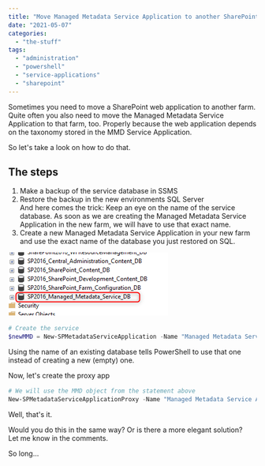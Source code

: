```yaml
---
title: "Move Managed Metadata Service Application to another SharePoint Farm"
date: "2021-05-07"
categories: 
  - "the-stuff"
tags: 
  - "administration"
  - "powershell"
  - "service-applications"
  - "sharepoint"
---
```


Sometimes you need to move a SharePoint web application to another farm. Quite often you also need to move the Managed Metadata Service Application to that farm, too. Properly because the web application depends on the taxonomy stored in the MMD Service Application.

So let's take a look on how to do that.

<!--more-->

## The steps

1. Make a backup of the service database in SSMS
2. Restore the backup in the new environments SQL Server  
    And here comes the trick: Keep an eye on the name of the service database. As soon as we are creating the Managed Metadata Service Application in the new farm, we will have to use that exact name.
3. Create a new Managed Metadata Service Application in your new farm and use the exact name of the database you just restored on SQL.

![](images/move.managed.metadataservice.png)

```powershell
# Create the service 
$newMMD = New-SPMetadataServiceApplication -Name "Managed Metadata Service Application" -ApplicationPool "Default Service Application Pool" -DatabaseName "SP2016_Managed_Metadata_Service_DB" -DatabaseServer "mysqlserver.domain.tld" -AdministratorAccount "domain\mmd.admin" -FullAccessAccount "domain\mmd.fullaccess" -ReadAccessAccount "domain\mmd.reader"
```

Using the name of an existing database tells PowerShell to use that one instead of creating a new (empty) one.

Now, let's create the proxy app

```powershell
# We will use the MMD object from the statement above 
New-SPMetadataServiceApplicationProxy -Name "Managed Metadata Service Application Proxy" -ServiceApplication $newMMD -DefaultProxyGroup
```

Well, that's it.

Would you do this in the same way? Or is there a more elegant solution?  
Let me know in the comments.

So long...
